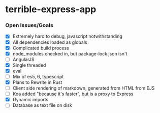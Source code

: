 # terrible-express-app

### Open Issues/Goals

- [x] Extremely hard to debug, javascript notwithstanding
- [x] All dependencies loaded as globals
- [x] Complicated build process
- [x] node_modules checked in, but package-lock.json isn't
- [ ] AngularJS
- [x] Single threaded
- [x] eval
- [ ] Mix of es5, 6, typescript
- [x] Plans to Rewrite in Rust
- [ ] Client side rendering of markdown, generated from HTML from EJS
- [ ] Koa added "because it's faster", but is a proxy to Express
- [x] Dynamic imports
- [ ] Database as text file on disk
